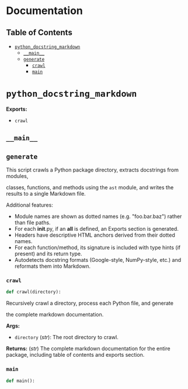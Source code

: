 # Documentation

## Table of Contents

- [`python_docstring_markdown`](#python-docstring-markdown)
  - [`__main__`](#python-docstring-markdown-main)
  - [`generate`](#python-docstring-markdown-generate)
    - [`crawl`](#python-docstring-markdown-generate-crawl)
    - [`main`](#python-docstring-markdown-generate-main)

<a id="python-docstring-markdown"></a>
# `python_docstring_markdown`


**Exports:**

- `crawl`

<a id="python-docstring-markdown-main"></a>
## `__main__`


<a id="python-docstring-markdown-generate"></a>
## `generate`

This script crawls a Python package directory, extracts docstrings from modules,

classes, functions, and methods using the `ast` module, and writes the results
to a single Markdown file.

Additional features:
  - Module names are shown as dotted names (e.g. "foo.bar.baz") rather than file paths.
  - For each __init__.py, if an __all__ is defined, an Exports section is generated.
  - Headers have descriptive HTML anchors derived from their dotted names.
  - For each function/method, its signature is included with type hints (if present) and its return type.
  - Autodetects docstring formats (Google-style, NumPy-style, etc.) and reformats them into Markdown.

<a id="python-docstring-markdown-generate-crawl"></a>
### `crawl`

```python
def crawl(directory):
```

Recursively crawl a directory, process each Python file, and generate

the complete markdown documentation.

**Args:**

- `directory` (*str*): The root directory to crawl.

**Returns:** (*str*) The complete markdown documentation for the entire package,
including table of contents and exports section.

<a id="python-docstring-markdown-generate-main"></a>
### `main`

```python
def main():
```
